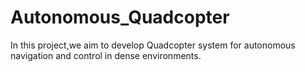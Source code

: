 # Autonomous_Quadcopter
In this project,we aim to develop Quadcopter system for autonomous navigation and control in dense environments.
